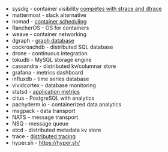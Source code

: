 - sysdig - container visibility [competes with strace and dtrace](https://t.co/G5HaLean0F)
- mattermost - slack alternative
- nomad - [container scheduling](https://sysdig.com/blog/the-container-ecosystem-project/)
- RancherOS - OS for containers
- weave - container networking
- dgraph - [graph database](https://github.com/dgraph-io/dgraph)
- cockroachdb - distributed SQL database
- drone - continuous integration
- tokudb - MySQL storage engine
- cassandra - distributed kv/columnar store
- grafana - metrics dashboard
- influxdb - time series database
- vividcortex - database monitoring
- statsd - [application metrics](https://codeascraft.com/2011/02/15/measure-anything-measure-everything/)
- citus - PostgreSQL with analytics
- pachyderm.io - containerized data analytics
- msgpack - data transport
- NATS - message transport
- NSQ - message queue
- etcd - distributed metadata kv store
- trace - [distributed tracing](https://github.com/SpirentOrion/trace)
- hyper.sh - https://hyper.sh/

